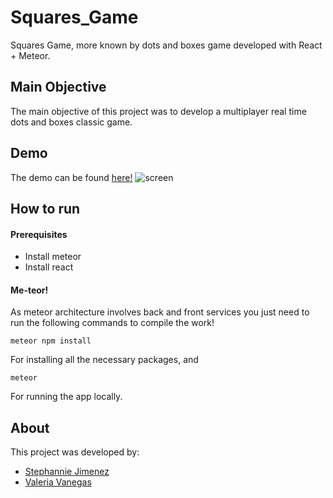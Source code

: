 # Squares_Game

Squares Game, more known by dots and boxes game developed with React + Meteor.

## Main Objective

The main objective of this project was to develop a multiplayer real time dots and boxes classic game.

## Demo

The demo can be found [here!](https://squares-game123.herokuapp.com/)
![screen](https://raw.githubusercontent.com/steff456/SquaresGame/master/public/images/screen.png)

## How to run

#### Prerequisites

- Install meteor
- Install react

#### Me-teor!

As meteor architecture involves back and front services you just need to run the following commands to compile the work!

```
meteor npm install
```

For installing all the necessary packages, and

```
meteor
```

For running the app locally.

## About

This project was developed by:

- [Stephannie Jimenez](https://steff456.github.io/)
- [Valeria Vanegas](https://lvvanegas10.github.io/)
